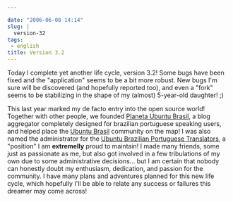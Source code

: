 ```yaml
---

date: "2006-06-08 14:14"
slug: |
  version-32
tags:
 - english
title: Version 3.2
---
```


Today I complete yet another life cycle, version 3.2! Some bugs have
been fixed and the "application" seems to be a bit more robust. New bugs
I'm sure will be discovered (and hopefully reported too), and even a
"fork" seems to be stabilizing in the shape of my (almost) 5-year-old
daughter! ;)

This last year marked my de facto entry into the open source world!
Together with other people, we founded [Planeta Ubuntu
Brasil](http://planeta.ubuntubrasil.org/), a blog aggregator completely
designed for brazilian portuguese speaking users, and helped place the
[Ubuntu Brasil](http://www.ubuntubrasil.org/) community on the map! I
was also named the administrator for the [Ubuntu Brazilian Portuguese
Translators](https://launchpad.net/people/ubuntu-l10n-pt-br), a
"position" I am **extremelly** proud to maintain! I made many friends,
some just as passionate as me, but also got involved in a few
tribulations of my own due to some administrative decisions... but I am
certain that nobody can honestly doubt my enthusiasm, dedication, and
passion for the community. I have many plans and adventures planned for
this new life cycle, which hopefully I'll be able to relate any success
or failures this dreamer may come across!
